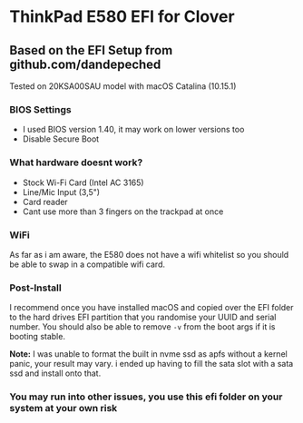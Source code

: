 # ThinkPad E580 EFI for Clover
## Based on the EFI Setup from github.com/dandepeched
Tested on 20KSA00SAU model with macOS Catalina (10.15.1)

### BIOS Settings
* I used BIOS version 1.40, it may work on lower versions too
* Disable Secure Boot

### What hardware doesnt work?
* Stock Wi-Fi Card (Intel AC 3165)
* Line/Mic Input (3,5")
* Card reader
* Cant use more than 3 fingers on the trackpad at once

### WiFi

As far as i am aware, the E580 does not have a wifi whitelist so you should be able to swap in a compatible wifi card.

### Post-Install

I recommend once you have installed macOS and copied over the EFI folder to the hard drives EFI partition that you randomise your UUID and serial number. You should also be able to remove `-v` from the boot args if it is booting stable.

**Note:** I was unable to format the built in nvme ssd as apfs without a kernel panic, your result may vary. i ended up having to fill the sata slot with a sata ssd and install onto that.

### You may run into other issues, you use this efi folder on your system at your own risk
